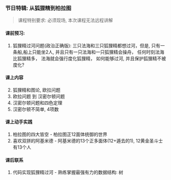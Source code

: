 ### 节日特辑: 从狐狸精到柏拉图
> 课程特别要求: 必须现场, 本次课程无法远程讲解

#### 课前预习:
1. 狐狸精过河问题(政治正确版): 三只法海和三只狐狸精都想过河，但是, 只有一条船,船上只能坐2人, 并且只有一只法海和一只狐狸精会操舟， 任何时刻法海比狐狸精多， 法海就会强行度化狐狸精， 如何能够过河, 并且保护狐狸精不被度化?

#### 课上内容
2. 狐狸精和图论, 欧拉问题
3. 欧拉问题 到 汉密尔顿问题
4. 汉密尔顿问题和四色定理
5. 汉密尔顿不简单, 4项数

#### 课上动手实践
1. 柏拉图的四大皆空 - 柏拉图正12面体统御的世界
2. 喜欢双拼的阿基米德 - 阿基米德的13个正多面体(12+遁去的1), 12黄金圣斗士有13个人

#### 课后联系
1. 代码实现狐狸精过河 - 熟练掌握最强有力的数据结构: 树
